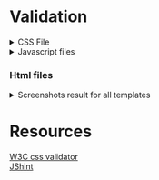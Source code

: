 # Validation

<details>
<summary>CSS File</summary>
<br>
<img src="readme/css_validation.png">
When I ran the css code in W3C css validator, it didn´t find anything that was wrong.
</details>

<details>
<summary>Javascript files</summary>
<br>
<b>booking.js:</b><br>
<img src="readme/testing/jshint.png" height="300" width="auto"><br>
Since the js-file are loaded into the base.html the jshint found a problem that the functions are after the if statement where it searches for elements that starts the functions to operate.<br><br>
<b>comments.js:</b><br>
<img src="readme/testing/jshint2.png" height="300" width="auto"><br>
Since the code for bootstrap modal 'deleteModal' are in the article_detail.html there seems to be a confusing problem for the jshint.
</details>

### Html files
<details>
<summary>Screenshots result for all templates</summary>
<br>
<b>Start page</b><br>
<img src="readme/testing/html1.png"><br>
<b>Random article</b>
<img src="readme/testing/html2.png"><br>
</details>


# Resources
[W3C css validator](https://jigsaw.w3.org/css-validator/validator)<br>
[JShint](https://jshint.com/)<br>